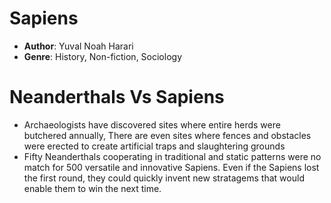 # Sapiens
- **Author**: Yuval Noah Harari 
- **Genre**: History, Non-fiction, Sociology 

# Neanderthals Vs Sapiens
- Archaeologists have discovered sites where entire herds were butchered annually, There are even sites where fences and obstacles were erected to create artificial traps and slaughtering grounds
- Fifty Neanderthals cooperating in traditional and static patterns were no match for 500 versatile and innovative Sapiens.  Even if the Sapiens lost the first round, they could quickly invent new stratagems that would enable them to win the next time.